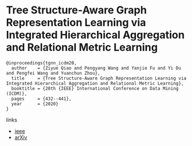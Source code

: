 # Tree Structure-Aware Graph Representation Learning via Integrated Hierarchical Aggregation and Relational Metric Learning

```
@inproceedings{tgnn_icdm20,
  author    = {Ziyue Qiao and Pengyang Wang and Yanjie Fu and Yi Du and Pengfei Wang and Yuanchun Zhou},
  title     = {Tree Structure-Aware Graph Representation Learning via Integrated Hierarchical Aggregation and Relational Metric Learning},
  booktitle = {20th {IEEE} International Conference on Data Mining (ICDM)},
  pages     = {432--441},
  year      = {2020}
}
```

links
- [ieee](https://ieeexplore.ieee.org/document/9338420)
- [arXiv](https://arxiv.org/abs/2008.10003)
